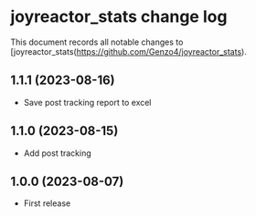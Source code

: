 # joyreactor_stats change log

This document records all notable changes to
[joyreactor_stats(https://github.com/Genzo4/joyreactor_stats).

## 1.1.1 (2023-08-16)
- Save post tracking report to excel

## 1.1.0 (2023-08-15)
- Add post tracking

## 1.0.0 (2023-08-07)
- First release
